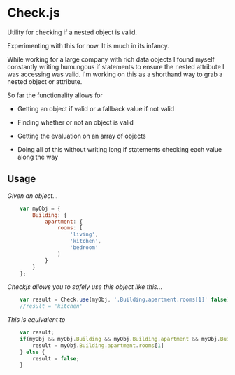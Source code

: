 Check.js
=====

Utility for checking if a nested object is valid.

Experimenting with this for now. It is much in its infancy.

While working for a large company with rich data objects I 
found myself constantly writing humungous if statements to ensure
the nested attribute I was accessing was valid. I'm working on this
as a shorthand way to grab a nested object or attribute.

So far the functionality allows for 

- Getting an object if valid or a fallback value if not valid

- Finding whether or not an object is valid

- Getting the evaluation on an array of objects

- Doing all of this without writing long if statements checking 
each value along the way

Usage
----
*Given an object...*

```javascript
	var myObj = {
		Building: {
			apartment: {
				rooms: [
					'living',
					'kitchen',
					'bedroom'
				]
			}
		}
	};
```	
*Checkjs allows you to safely use this object like this...*

```javascript
	var result = Check.use(myObj, '.Building.apartment.rooms[1]' false);
	//result = 'kitchen'
```
*This is equivalent to*

```javascript
	var result;
	if(myObj && myObj.Building && myObj.Building.apartment && myObj.Building.apartment.rooms && myObj.Building.apartment.rooms[1]){
		result = myObj.Building.apartment.rooms[1]
	} else {
		result = false;
	}
```